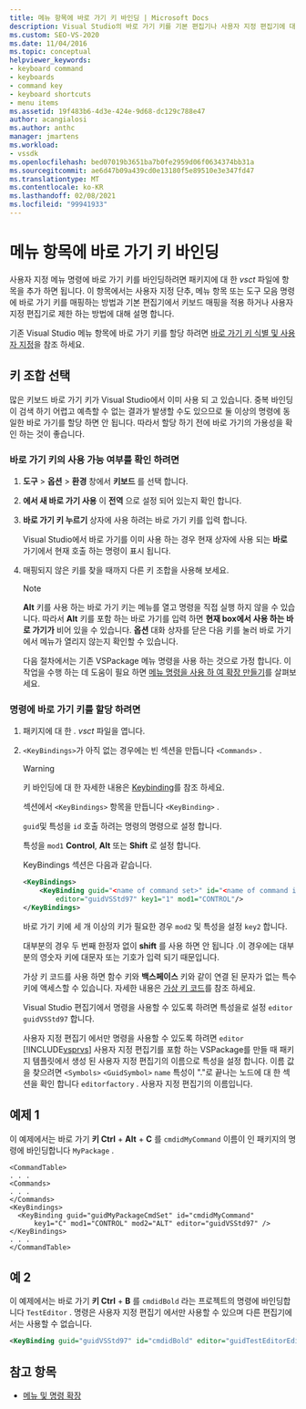 ```yaml
---
title: 메뉴 항목에 바로 가기 키 바인딩 | Microsoft Docs
description: Visual Studio의 바로 가기 키를 기본 편집기나 사용자 지정 편집기에 대 한 사용자 지정 단추, 메뉴 항목 또는 도구 모음 명령에 매핑하는 방법에 대해 알아봅니다.
ms.custom: SEO-VS-2020
ms.date: 11/04/2016
ms.topic: conceptual
helpviewer_keywords:
- keyboard command
- keyboards
- command key
- keyboard shortcuts
- menu items
ms.assetid: 19f483b6-4d3e-424e-9d68-dc129c788e47
author: acangialosi
ms.author: anthc
manager: jmartens
ms.workload:
- vssdk
ms.openlocfilehash: bed07019b3651ba7b0fe2959d06f0634374bb31a
ms.sourcegitcommit: ae6d47b09a439cd0e13180f5e89510e3e347fd47
ms.translationtype: MT
ms.contentlocale: ko-KR
ms.lasthandoff: 02/08/2021
ms.locfileid: "99941933"
---
```

# <a name="bind-keyboard-shortcuts-to-menu-items"></a>메뉴 항목에 바로 가기 키 바인딩
사용자 지정 메뉴 명령에 바로 가기 키를 바인딩하려면 패키지에 대 한 *vsct* 파일에 항목을 추가 하면 됩니다. 이 항목에서는 사용자 지정 단추, 메뉴 항목 또는 도구 모음 명령에 바로 가기 키를 매핑하는 방법과 기본 편집기에서 키보드 매핑을 적용 하거나 사용자 지정 편집기로 제한 하는 방법에 대해 설명 합니다.

 기존 Visual Studio 메뉴 항목에 바로 가기 키를 할당 하려면 [바로 가기 키 식별 및 사용자 지정](../ide/identifying-and-customizing-keyboard-shortcuts-in-visual-studio.md)을 참조 하세요.

## <a name="choose-a-key-combination"></a>키 조합 선택
 많은 키보드 바로 가기 키가 Visual Studio에서 이미 사용 되 고 있습니다. 중복 바인딩이 검색 하기 어렵고 예측할 수 없는 결과가 발생할 수도 있으므로 둘 이상의 명령에 동일한 바로 가기를 할당 하면 안 됩니다. 따라서 할당 하기 전에 바로 가기의 가용성을 확인 하는 것이 좋습니다.

### <a name="to-verify-the-availability-of-a-keyboard-shortcut"></a>바로 가기 키의 사용 가능 여부를 확인 하려면

1. **도구**  >  **옵션**  >  **환경** 창에서 **키보드** 를 선택 합니다.

2. **에서 새 바로 가기 사용** 이 **전역** 으로 설정 되어 있는지 확인 합니다.

3. **바로 가기 키 누르기** 상자에 사용 하려는 바로 가기 키를 입력 합니다.

    Visual Studio에서 바로 가기를 이미 사용 하는 경우 현재 상자에 사용 되는 **바로** 가기에서 현재 호출 하는 명령이 표시 됩니다.

4. 매핑되지 않은 키를 찾을 때까지 다른 키 조합을 사용해 보세요.

   > [!NOTE]
   > **Alt** 키를 사용 하는 바로 가기 키는 메뉴를 열고 명령을 직접 실행 하지 않을 수 있습니다. 따라서 **Alt** 키를 포함 하는 바로 가기를 입력 하면 **현재 box에서 사용 하는 바로 가기가** 비어 있을 수 있습니다. **옵션** 대화 상자를 닫은 다음 키를 눌러 바로 가기에서 메뉴가 열리지 않는지 확인할 수 있습니다.

   다음 절차에서는 기존 VSPackage 메뉴 명령을 사용 하는 것으로 가정 합니다. 이 작업을 수행 하는 데 도움이 필요 하면 [메뉴 명령을 사용 하 여 확장 만들기](../extensibility/creating-an-extension-with-a-menu-command.md)를 살펴보세요.

### <a name="to-assign-a-keyboard-shortcut-to-a-command"></a>명령에 바로 가기 키를 할당 하려면

1. 패키지에 대 한 *. vsct* 파일을 엽니다.

2. `<KeyBindings>`가 아직 없는 경우에는 빈 섹션을 만듭니다 `<Commands>` .

   > [!WARNING]
   > 키 바인딩에 대 한 자세한 내용은 [Keybinding](../extensibility/keybinding-element.md)를 참조 하세요.

    섹션에서 `<KeyBindings>` 항목을 만듭니다 `<KeyBinding>` .

    `guid`및 특성을 `id` 호출 하려는 명령의 명령으로 설정 합니다.

    특성을 `mod1` **Control**, **Alt** 또는 **Shift** 로 설정 합니다.

    KeyBindings 섹션은 다음과 같습니다.

   ```xml
   <KeyBindings>
       <KeyBinding guid="<name of command set>" id="<name of command id>"
           editor="guidVSStd97" key1="1" mod1="CONTROL"/>
   </KeyBindings>

   ```

   바로 가기 키에 세 개 이상의 키가 필요한 경우 `mod2` 및 특성을 설정 `key2` 합니다.

   대부분의 경우 두 번째 한정자 없이 **shift** 를 사용 하면 안 됩니다 .이 경우에는 대부분의 영숫자 키에 대문자 또는 기호가 입력 되기 때문입니다.

   가상 키 코드를 사용 하면 함수 키와 **백스페이스** 키와 같이 연결 된 문자가 없는 특수 키에 액세스할 수 있습니다. 자세한 내용은 [가상 키 코드](/windows/desktop/inputdev/virtual-key-codes)를 참조 하세요.

   Visual Studio 편집기에서 명령을 사용할 수 있도록 하려면 특성을로 설정 `editor` `guidVSStd97` 합니다.

   사용자 지정 편집기 에서만 명령을 사용할 수 있도록 하려면 `editor` [!INCLUDE[vsprvs](../code-quality/includes/vsprvs_md.md)] 사용자 지정 편집기를 포함 하는 VSPackage를 만들 때 패키지 템플릿에서 생성 된 사용자 지정 편집기의 이름으로 특성을 설정 합니다. 이름 값을 찾으려면 `<Symbols>` `<GuidSymbol>` `name` 특성이 "."로 끝나는 노드에 대 한 섹션을 확인 합니다 `editorfactory` . 사용자 지정 편집기의 이름입니다.

## <a name="example-1"></a>예제 1
 이 예제에서는 바로 가기 **키 Ctrl** + **Alt** + **C** 를 `cmdidMyCommand` 이름이 인 패키지의 명령에 바인딩합니다 `MyPackage` .

```
<CommandTable>
. . .
<Commands>
. . .
</Commands>
<KeyBindings>
  <KeyBinding guid="guidMyPackageCmdSet" id="cmdidMyCommand"
      key1="C" mod1="CONTROL" mod2="ALT" editor="guidVSStd97" />
</KeyBindings>
. . .
</CommandTable>
```

## <a name="example-2"></a>예 2
 이 예제에서는 바로 가기 **키 Ctrl** + **B** 를 `cmdidBold` 라는 프로젝트의 명령에 바인딩합니다 `TestEditor` . 명령은 사용자 지정 편집기 에서만 사용할 수 있으며 다른 편집기에서는 사용할 수 없습니다.

```xml
<KeyBinding guid="guidVSStd97" id="cmdidBold" editor="guidTestEditorEditorFactory" key1="B" mod1="Control" />
```

## <a name="see-also"></a>참고 항목
- [메뉴 및 명령 확장](../extensibility/extending-menus-and-commands.md)

